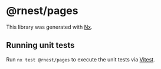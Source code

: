 # @rnest/pages

This library was generated with [Nx](https://nx.dev).

## Running unit tests

Run `nx test @rnest/pages` to execute the unit tests via [Vitest](https://vitest.dev/).
